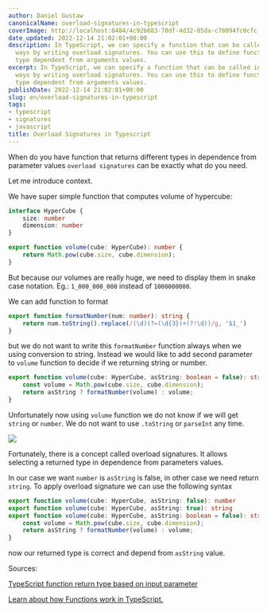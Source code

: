 ```yaml
---
author: Daniel Gustaw
canonicalName: overload-signatures-in-typescript
coverImage: http://localhost:8484/4c92b683-70df-4d32-85da-c78094fc0cfc.avif
date_updated: 2022-12-14 21:02:01+00:00
description: In TypeScript, we can specify a function that can be called in different
  ways by writing overload signatures. You can use this to define functions with returned
  type dependent from arguments values.
excerpt: In TypeScript, we can specify a function that can be called in different
  ways by writing overload signatures. You can use this to define functions with returned
  type dependent from arguments values.
publishDate: 2022-12-14 21:02:01+00:00
slug: en/overload-signatures-in-typescript
tags:
- typescript
- signatures
- javascript
title: Overload Signatures in Typescript
---
```




When do you have function that returns different types in dependence from parameter values `overload signatures` can be exactly what do you need.

Let me introduce context.

We have super simple function that computes volume of hypercube:

```typescript
interface HyperCube {
    size: number
    dimension: number
}

export function volume(cube: HyperCube): number {
    return Math.pow(cube.size, cube.dimension);
}
```

But because our volumes are really huge, we need to display them in snake case notation. Eg.: `1_000_000_000` instead of `1000000000`.

We can add function to format

```typescript
export function formatNumber(num: number): string {
    return num.toString().replace(/(\d)(?=(\d{3})+(?!\d))/g, '$1_')
}
```

but we do not want to write this `formatNumber` function always when we using conversion to string. Instead we would like to add second parameter to `volume` function to decide if we returning string or number.

```typescript
export function volume(cube: HyperCube, asString: boolean = false): string | number {
    const volume = Math.pow(cube.size, cube.dimension);
    return asString ? formatNumber(volume) : volume;
}
```

Unfortunately now using `volume` function we do not know if we will get `string` or `number`. We do not want to use `.toString` or `parseInt` any time.

![](http://localhost:8484/9be19831-d3c3-453b-abce-b2c40444a931.avif)

Fortunately, there is a concept called overload signatures. It allows selecting a returned type in dependence from parameters values.

In our case we want `number` is `asString` is false, in other case we need return `string`. To apply overload signature we can use the following syntax

```typescript
export function volume(cube: HyperCube, asString: false): number
export function volume(cube: HyperCube, asString: true): string
export function volume(cube: HyperCube, asString: boolean = false): string | number {
    const volume = Math.pow(cube.size, cube.dimension);
    return asString ? formatNumber(volume) : volume;
}
```

now our returned type is correct and depend from `asString` value.

Sources:

[TypeScript function return type based on input parameter](https://stackoverflow.com/questions/54165536/typescript-function-return-type-based-on-input-parameter)

[Learn about how Functions work in TypeScript.](https://www.typescriptlang.org/docs/handbook/2/functions.html#function-overloads)
